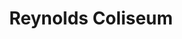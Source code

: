 ---
events:
- building: Reynolds Coliseum
  categories: reynolds-coliseum
  description: Ed Leftwich became the first African American to be recruited to the
    basketball team, and the first to receive a scholarship as a freshman.
  event_decade: '1960'
  event_id: '5'
  excerpt: Ed Leftwich became the first African American to be recruited to the basketball
    team, and the first to receive a scholarship as a freshman.
  image id (orig): 0008049
  image_caption: Ed Leftwich, N. C. State
  image_id: 0008049
  image_link: https://d.lib.ncsu.edu/collections/catalog/0008049
  start_date: 01/01/1968
  title: First African American recruited for basketball
  year: '1968'
- building: Reynolds Coliseum
  categories: reynolds-coliseum
  description: Al Heartley became the first African American on the men's varsity
    basketball team in 1968.  In the same season (1968-1969) he was among the first
    African Americans to earn a full basketball scholarship at NC State. He later
    became the first African American captain of the team (1970-1971), and the first
    African American to win the Alumni Athletics trophy (1971).
  event_decade: '1960'
  event_id: '6'
  excerpt: Al Heartley became the first African American on the men's varsity basketball
    team in 1968.  In the same season (1968-1969) he was among the first African Americans
    to earn a full basketball scholarship at NC State. He later became the first African
    American captain of the team (1970-1971), and the first African American to win
    the Alumni Athletics trophy (1971).
  image id (orig): 0007995
  image_caption: Guard Al Heartley, N.C. State University basketball
  image_id: 0007995
  image_link: https://d.lib.ncsu.edu/collections/catalog/0007995
  start_date: 11/01/1968
  title: First African American on Men's Varsity Basketball Team
  year: '1968'
- building: Reynolds Coliseum
  categories: reynolds-coliseum
  description: David Thompson was named NC State's first African American All-American
    winner in basketball. In 2012 he was inducted into the NC State Athletics Hall
    of Fame.
  event_decade: '1970'
  event_id: '13'
  excerpt: David Thompson was named NC State's first African American All-American
    winner in basketball. In 2012 he was inducted into the NC State Athletics Hall
    of Fame.
  image id (orig): 0008152
  image_caption: David Thompson
  image_id: 0008152
  image_link: https://d.lib.ncsu.edu/collections/catalog/0008152
  start_date: 01/01/1973
  title: First African American All-American winner
  year: '1973'
- building: Reynolds Coliseum
  categories: reynolds-coliseum
  description: Presidential candidate Barack Obama appeared before a crowd at Reynolds
    Coliseum shortly after defeating rivals in the Democratic presidential primaries.
  event_decade: '2000'
  event_id: '38'
  excerpt: Presidential candidate Barack Obama appeared before a crowd at Reynolds
    Coliseum shortly after defeating rivals in the Democratic presidential primaries.
  image id (orig): 3funk_ObamaVisitsNCSU_033
  image_caption: Barack Obama speaking at rally at Reynolds Coliseum
  image_id: 3funk_ObamaVisitsNCSU_033
  image_link: https://d.lib.ncsu.edu/collections/catalog/3funk_ObamaVisitsNCSU_033
  start_date: 05/06/2008
  title: Candidate Barack Obama Visit
  year: '2008'
- building: Reynolds Coliseum
  categories: reynolds-coliseum
  description: President Barack Obama spoke before an audience in Reynolds Coliseum.
    During the speech he promoted the American Jobs Act.
  event_decade: '2010'
  event_id: '43'
  excerpt: President Barack Obama spoke before an audience in Reynolds Coliseum. During
    the speech he promoted the American Jobs Act.
  image id (orig): mc00336-Obama2011-015-Pres-Obama-Speaking
  image_caption: Obama speaking
  image_id: mc00336-Obama2011-015-Pres-Obama-Speaking
  image_link: https://d.lib.ncsu.edu/collections/catalog/mc00336-Obama2011-015-Pres-Obama-Speaking
  start_date: 09/14/2011
  title: President Obama at Rally
  year: '2011'
- audio_id: sa-rwb-009
  building: Reynolds Coliseum
  categories: reynolds-coliseum
  description: Alfred "Al" Heartley and William Cooper became the first African American
    members of the freshman basketball team. Heartley later went on to play on the
    varsity team.
  event_decade: '1960'
  event_id: '47'
  excerpt: Alfred "Al" Heartley and William Cooper became the first African American
    members of the freshman basketball team. Heartley later went on to play on the
    varsity team.
  image id (orig): 0008790
  image_caption: N.C. State freshmen basketball team, 1967
  image_id: 0008790
  image_link: https://d.lib.ncsu.edu/collections/catalog/0008790
  redirect_from: /events/1/index.html
  start_date: 01/01/1967
  title: First African American Freshman Basketball Players
  year: '1967'
- audio_id: sa-rwb-019
  building: Reynolds Coliseum
  categories: reynolds-coliseum
  description: A Women's Basketball team was established for the first time. The team
    included two African American women, Gwen Jenkins and Cynthia Steele.
  event_decade: '1970'
  event_id: '73'
  excerpt: A Women's Basketball team was established for the first time. The team
    included two African American women, Gwen Jenkins and Cynthia Steele.
  image id (orig): 0012288
  image_caption: 1974-1975 N.C. State University women's basketball team
  image_id: 0012288
  image_link: https://d.lib.ncsu.edu/collections/catalog/0012288
  redirect_from: /events/27/index.html
  start_date: 1/1/1974
  title: First Women's Basketball Team
  year: '1974'
- building: Reynolds Coliseum
  categories: reynolds-coliseum
  description: Norma Wright Garcia became the first African American woman to receive
    an undergraduate degree, earning a BA in history.
  event_decade: '1960'
  event_id: '84'
  excerpt: Norma Wright Garcia became the first African American woman to receive
    an undergraduate degree, earning a BA in history.
  image id (orig): 0228105
  image_caption: Graduation in Reynolds Coliseum
  image_id: 0228105
  image_link: https://d.lib.ncsu.edu/collections/catalog/0228105
  redirect_from: /events/16/index.html
  start_date: 1/1/1966
  title: First African American Woman Undgergraduate Degree Recipient
  year: '1966'
- building: Reynolds Coliseum
  categories: reynolds-coliseum
  description: Irwin Holmes earned a B.S. in Electrical Engineering, making him the
    first African American undergraduate to receive a degree at NC State.
  event_decade: '1960'
  event_id: '91'
  excerpt: Irwin Holmes earned a B.S. in Electrical Engineering, making him the first
    African American undergraduate to receive a degree at NC State.
  image id (orig): '0012024'
  image_caption: Irwin Holmes on tennis court
  image_id: '0012024'
  image_link: https://d.lib.ncsu.edu/collections/catalog/ua023_004-004-am0027-000-021
  redirect_from: /events/6/index.html
  start_date: 01/01/1960
  title: First African American Undergraduate Degree Conferred
  year: '1960'
- building: Reynolds Coliseum
  categories: reynolds-coliseum
  description: Robert Clemons received a professional degree in Electrical Engineering
    (PREE), becoming the first African American to graduate from NC State.
  event_decade: '1950'
  event_id: '92'
  excerpt: Robert Clemons received a professional degree in Electrical Engineering
    (PREE), becoming the first African American to graduate from NC State.
  image id (orig): 0002910
  image_caption: Reynolds Coliseum
  image_id: 0002910
  image_link: https://d.lib.ncsu.edu/collections/catalog/0002910
  redirect_from: /events/4/index.html
  start_date: 1/1/1957
  title: First African American Graduate
  year: '1957'
lat: '35.783501'
layout: post
lng: '-78.669899'
order: 9
permalink: places/reynolds-coliseum/
place: reynolds-coliseum
title: Reynolds Coliseum

---